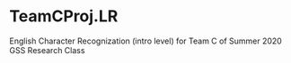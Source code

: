 # TeamCProj.LR
English Character Recognization (intro level) for Team C of Summer 2020 GSS Research Class

